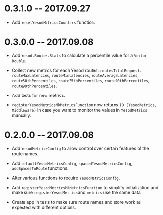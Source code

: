 # 0.3.1.0 -- 2017.09.27

* Add `resetYesodMetricsCounters` function.

# 0.3.0.0 -- 2017.09.08

* Add `Yesod.Routes.Stats` to calculate a percentile value for a `Vector Double`.

* Collect new metrics for each Yesod routes: `routesTotalRequests`, 
  `routeMaxLatencies`, `routeMinLatencies`, `routeAverageLatencies`, 
  `route50thPercentiles`, `route75thPercentiles`, `route90thPercentiles`, 
  `route99thPercentiles`.

* Add tests for new metrics.

* `registerYesodMetricsMkMetricsFunction` now returns 
  `IO (YesodMetrics, Middleware)` in case you want to monitor the values in 
  `YesodMetrics` manually.

# 0.2.0.0 -- 2017.09.08

* Add `YesodMetricsConfig` to allow control over certain features of the route 
  names.

* Add `defaultYesodMetricsConfig`, `spacedYesodMetricsConfig`, 
  `addSpacesToRoute` functions.

* Alter various functions to require `YesodMetricsConfig`.

* Add `registerYesodMetricsMkMetricsFunction` to simplify initialization and 
  make sure `registerYesodMetrics`and `metrics` use the same data.

* Create app in tests to make sure route names and store work as expected with 
  different options.